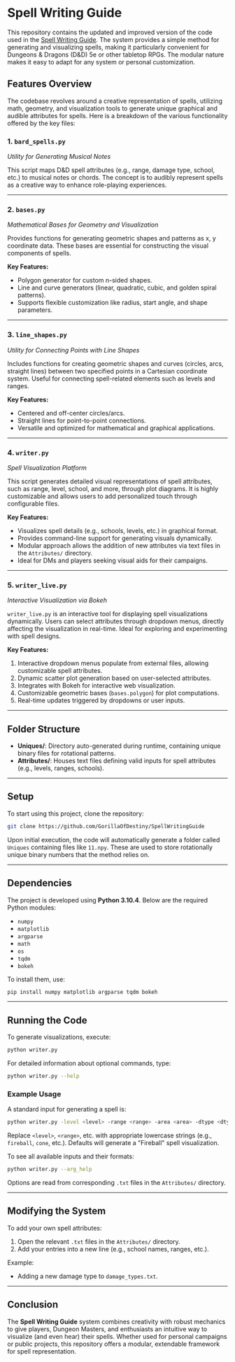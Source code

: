 # Spell Writing Guide

This repository contains the updated and improved version of the code used in the [Spell Writing Guide](https://www.drivethrurpg.com/product/429711/The-Spell-Writing-Guide?manufacturers_id=22808). The system provides a simple method for generating and visualizing spells, making it particularly convenient for Dungeons & Dragons (D&D) 5e or other tabletop RPGs. The modular nature makes it easy to adapt for any system or personal customization.

## Features Overview

The codebase revolves around a creative representation of spells, utilizing math, geometry, and visualization tools to generate unique graphical and audible attributes for spells. Here is a breakdown of the various functionality offered by the key files:

### 1. `bard_spells.py`  
*Utility for Generating Musical Notes*

This script maps D&D spell attributes (e.g., range, damage type, school, etc.) to musical notes or chords. The concept is to audibly represent spells as a creative way to enhance role-playing experiences.

---

### 2. `bases.py`  
*Mathematical Bases for Geometry and Visualization*

Provides functions for generating geometric shapes and patterns as x, y coordinate data. These bases are essential for constructing the visual components of spells.

**Key Features:**
- Polygon generator for custom n-sided shapes.
- Line and curve generators (linear, quadratic, cubic, and golden spiral patterns).
- Supports flexible customization like radius, start angle, and shape parameters.

---

### 3. `line_shapes.py`  
*Utility for Connecting Points with Line Shapes*

Includes functions for creating geometric shapes and curves (circles, arcs, straight lines) between two specified points in a Cartesian coordinate system. Useful for connecting spell-related elements such as levels and ranges.

**Key Features:**
- Centered and off-center circles/arcs.
- Straight lines for point-to-point connections.
- Versatile and optimized for mathematical and graphical applications.

---

### 4. `writer.py`  
*Spell Visualization Platform*

This script generates detailed visual representations of spell attributes, such as range, level, school, and more, through plot diagrams. It is highly customizable and allows users to add personalized touch through configurable files.

**Key Features:**
- Visualizes spell details (e.g., schools, levels, etc.) in graphical format.
- Provides command-line support for generating visuals dynamically.
- Modular approach allows the addition of new attributes via text files in the `Attributes/` directory.
- Ideal for DMs and players seeking visual aids for their campaigns.

---

### 5. `writer_live.py`  
*Interactive Visualization via Bokeh*

`writer_live.py` is an interactive tool for displaying spell visualizations dynamically. Users can select attributes through dropdown menus, directly affecting the visualization in real-time. Ideal for exploring and experimenting with spell designs.

**Key Features:**
1. Interactive dropdown menus populate from external files, allowing customizable spell attributes.
2. Dynamic scatter plot generation based on user-selected attributes.
3. Integrates with Bokeh for interactive web visualization.
4. Customizable geometric bases (`bases.polygon`) for plot computations.
5. Real-time updates triggered by dropdowns or user inputs.

---

## Folder Structure
- **Uniques/**: Directory auto-generated during runtime, containing unique binary files for rotational patterns.
- **Attributes/**: Houses text files defining valid inputs for spell attributes (e.g., levels, ranges, schools).

---

## Setup

To start using this project, clone the repository:

```bash
git clone https://github.com/GorillaOfDestiny/SpellWritingGuide
```

Upon initial execution, the code will automatically generate a folder called `Uniques` containing files like `11.npy`. These are used to store rotationally unique binary numbers that the method relies on.

---

## Dependencies

The project is developed using **Python 3.10.4**. Below are the required Python modules:

- `numpy`
- `matplotlib`
- `argparse`
- `math`
- `os`
- `tqdm`
- `bokeh`

To install them, use:

```bash
pip install numpy matplotlib argparse tqdm bokeh
```

---

## Running the Code

To generate visualizations, execute:

```bash
python writer.py
```

For detailed information about optional commands, type:

```bash
python writer.py --help
```

### Example Usage
A standard input for generating a spell is:

```bash
python writer.py -level <level> -range <range> -area <area> -dtype <dtype> -school <school>
```

Replace `<level>`, `<range>`, etc. with appropriate lowercase strings (e.g., `fireball`, `cone`, etc.). Defaults will generate a "Fireball" spell visualization.

To see all available inputs and their formats:

```bash
python writer.py --arg_help
```

Options are read from corresponding `.txt` files in the `Attributes/` directory.

---

## Modifying the System

To add your own spell attributes:
1. Open the relevant `.txt` files in the `Attributes/` directory.
2. Add your entries into a new line (e.g., school names, ranges, etc.).

Example:
- Adding a new damage type to `damage_types.txt`.

---

## Conclusion

The **Spell Writing Guide** system combines creativity with robust mechanics to give players, Dungeon Masters, and enthusiasts an intuitive way to visualize (and even hear) their spells. Whether used for personal campaigns or public projects, this repository offers a modular, extendable framework for spell representation.

